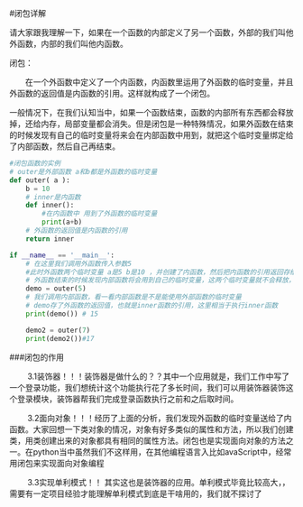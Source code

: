 #闭包详解

请大家跟我理解一下，如果在一个函数的内部定义了另一个函数，外部的我们叫他外函数，内部的我们叫他内函数。

闭包： 

　　在一个外函数中定义了一个内函数，内函数里运用了外函数的临时变量，并且外函数的返回值是内函数的引用。这样就构成了一个闭包。

一般情况下，在我们认知当中，如果一个函数结束，函数的内部所有东西都会释放掉，还给内存，局部变量都会消失。但是闭包是一种特殊情况，如果外函数在结束的时候发现有自己的临时变量将来会在内部函数中用到，就把这个临时变量绑定给了内部函数，然后自己再结束。


```python
#闭包函数的实例
# outer是外部函数 a和b都是外函数的临时变量
def outer( a ):
    b = 10
    # inner是内函数
    def inner():
        #在内函数中 用到了外函数的临时变量
        print(a+b)
    # 外函数的返回值是内函数的引用
    return inner

if __name__ == '__main__':
    # 在这里我们调用外函数传入参数5
    #此时外函数两个临时变量 a是5 b是10 ，并创建了内函数，然后把内函数的引用返回存给了demo
    # 外函数结束的时候发现内部函数将会用到自己的临时变量，这两个临时变量就不会释放，会绑定给这个内部函数
    demo = outer(5)
    # 我们调用内部函数，看一看内部函数是不是能使用外部函数的临时变量
    # demo存了外函数的返回值，也就是inner函数的引用，这里相当于执行inner函数
    print(demo()) # 15

    demo2 = outer(7)
    print(demo2())#17
```

###闭包的作用

　　 3.1装饰器！！！装饰器是做什么的？？其中一个应用就是，我们工作中写了一个登录功能，我们想统计这个功能执行花了多长时间，我们可以用装饰器装饰这个登录模块，装饰器帮我们完成登录函数执行之前和之后取时间。

　　 3.2面向对象！！！经历了上面的分析，我们发现外函数的临时变量送给了内函数。大家回想一下类对象的情况，对象有好多类似的属性和方法，所以我们创建类，用类创建出来的对象都具有相同的属性方法。闭包也是实现面向对象的方法之一。在python当中虽然我们不这样用，在其他编程语言入比如avaScript中，经常用闭包来实现面向对象编程

　　 3.3实现单利模式！！ 其实这也是装饰器的应用。单利模式毕竟比较高大，，需要有一定项目经验才能理解单利模式到底是干啥用的，我们就不探讨了